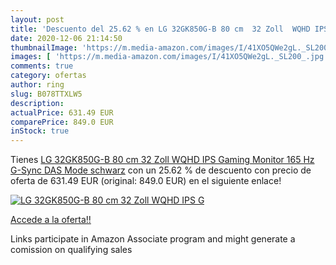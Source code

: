 ```yaml
---
layout: post
title: 'Descuento del 25.62 % en LG 32GK850G-B 80 cm  32 Zoll  WQHD IPS G'
date: 2020-12-06 21:14:50
thumbnailImage: 'https://m.media-amazon.com/images/I/41XO5QWe2gL._SL200_.jpg'
images: [ 'https://m.media-amazon.com/images/I/41XO5QWe2gL._SL200_.jpg' ]
comments: true
category: ofertas
author: ring
slug: B078TTXLW5
description:
actualPrice: 631.49 EUR
comparePrice: 849.0 EUR
inStock: true
---
```


Tienes [LG 32GK850G-B 80 cm  32 Zoll  WQHD IPS Gaming Monitor  165 Hz  G-Sync  DAS Mode   schwarz](https://www.amazon.de/dp/B078TTXLW5/?tag=tolees0ca-21) con un 25.62 % de descuento con precio de oferta de 631.49 EUR (original: 849.0 EUR) en el siguiente enlace!

[![LG 32GK850G-B 80 cm  32 Zoll  WQHD IPS G](https://m.media-amazon.com/images/I/41XO5QWe2gL._SL200_.jpg)](https://www.amazon.de/dp/B078TTXLW5/?tag=tolees0ca-21)

[Accede a la oferta!!](https://www.amazon.de/dp/B078TTXLW5/?tag=tolees0ca-21)

Links participate in Amazon Associate program and might generate a comission on qualifying sales


